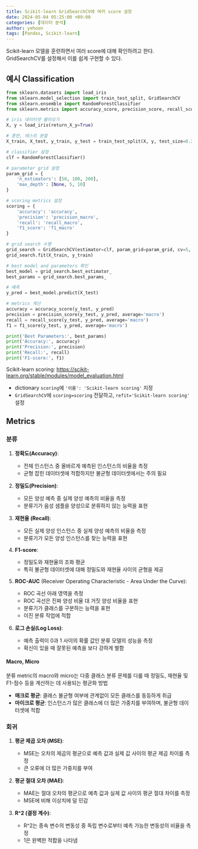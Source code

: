 ```yaml
---
title: Scikit-learn GridSearchCV에 여러 score 설정
date: 2024-05-04 05:25:00 +09:00
categories: [데이터 분석]
author: yehoon
tags: [Pandas, Scikit-learn]
---
```


Scikit-learn 모델을 훈련하면서 여러 score에 대해 확인하려고 한다.  
GridSearchCV를 설정해서 이를 쉽게 구현할 수 있다.

## 예시 Classification
```python
from sklearn.datasets import load_iris
from sklearn.model_selection import train_test_split, GridSearchCV
from sklearn.ensemble import RandomForestClassifier
from sklearn.metrics import accuracy_score, precision_score, recall_score, f1_score

# iris 데이터셋 불러오기
X, y = load_iris(return_X_y=True)

# 훈련, 테스트 분할
X_train, X_test, y_train, y_test = train_test_split(X, y, test_size=0.2, random_state=42)

# classifier 설정
clf = RandomForestClassifier()

# parameter grid 설정
param_grid = {
    'n_estimators': [50, 100, 200],
    'max_depth': [None, 5, 10]
}

# scoring metrics 설정
scoring = {
    'accuracy': 'accuracy',
    'precision': 'precision_macro',
    'recall': 'recall_macro',
    'f1_score': 'f1_macro'
}

# grid search 수행
grid_search = GridSearchCV(estimator=clf, param_grid=param_grid, cv=5, scoring=scoring, refit='accuracy')
grid_search.fit(X_train, y_train)

# best model and parameters 확인
best_model = grid_search.best_estimator_
best_params = grid_search.best_params_

# 예측
y_pred = best_model.predict(X_test)

# metrics 계산
accuracy = accuracy_score(y_test, y_pred)
precision = precision_score(y_test, y_pred, average='macro')
recall = recall_score(y_test, y_pred, average='macro')
f1 = f1_score(y_test, y_pred, average='macro')

print('Best Parameters:', best_params)
print('Accuracy:', accuracy)
print('Precision:', precision)
print('Recall:', recall)
print('F1-score:', f1)
```

Scikit-learn scoring: <https://scikit-learn.org/stable/modules/model_evaluation.html>

 - dictionary `scoring`에 `'이름': 'Scikit-learn scoring'` 지정
 - `GridSearchCV`에 `scoring=scoring` 전달하고, `refit='Scikit-learn scoring'` 설정

## Metrics

### 분류 
1. **정확도(Accuracy)**:
   - 전체 인스턴스 중 올바르게 예측된 인스턴스의 비율을 측정
   - 균형 잡힌 데이터셋에 적합하지만 불균형 데이터셋에서는 주의 필요

2. **정밀도(Precision)**:
   - 모든 양성 예측 중 실제 양성 예측의 비율을 측정
   - 분류기가 음성 샘플을 양성으로 분류하지 않는 능력을 표현

3. **재현율 (Recall)**:
   - 모든 실제 양성 인스턴스 중 실제 양성 예측의 비율을 측정
   - 분류기가 모든 양성 인스턴스를 찾는 능력을 표현

4. **F1-score**:
   - 정밀도와 재현율의 조화 평균
   - 특히 불균형 데이터셋에 대해 정밀도와 재현율 사이의 균형을 제공

5. **ROC-AUC** (Receiver Operating Characteristic - Area Under the Curve):
   - ROC 곡선 아래 영역을 측정
   - ROC 곡선은 진짜 양성 비율 대 거짓 양성 비율을 표현
   - 분류기가 클래스를 구분하는 능력을 표현
   - 이진 분류 작업에 적합

6. **로그 손실(Log Loss)**:
   - 예측 출력이 0과 1 사이의 확률 값인 분류 모델의 성능을 측정
   - 확신이 있을 때 잘못된 예측을 보다 강하게 벌함

#### Macro, Micro
분류 metric의 macro와 micro는 다중 클래스 분류 문제를 다룰 때 정밀도, 재현율 및 F1-점수 등을 계산하는 데 사용되는 평균화 방법

- **매크로 평균**: 클래스 불균형 여부에 관계없이 모든 클래스를 동등하게 취급
- **마이크로 평균**: 인스턴스가 많은 클래스에 더 많은 가중치를 부여하며, 불균형 데이터셋에 적합



### 회귀 
1. **평균 제곱 오차 (MSE)**:
   - MSE는 오차의 제곱의 평균으로 예측 값과 실제 값 사이의 평균 제곱 차이를 측정
   - 큰 오류에 더 많은 가중치를 부여

2. **평균 절대 오차 (MAE)**:
   - MAE는 절대 오차의 평균으로 예측 값과 실제 값 사이의 평균 절대 차이를 측정
   - MSE에 비해 이상치에 덜 민감

3. **R^2 (결정 계수)**:
   - R^2는 종속 변수의 변동성 중 독립 변수로부터 예측 가능한 변동성의 비율을 측정
   - 1은 완벽한 적합을 나타냄




